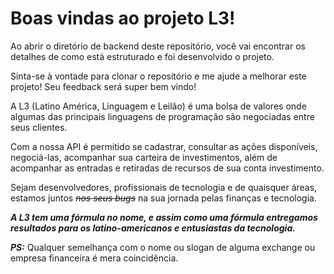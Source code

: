 # Boas vindas ao projeto L3!

Ao abrir o diretório de backend deste repositório, você vai encontrar os detalhes de como está estruturado e foi desenvolvido o projeto.


Sinta-se à vontade para clonar o repositório e me ajude a melhorar este projeto! Seu feedback será super bem vindo!


  A L3 (Latino América, Linguagem e Leilão) é uma bolsa de valores onde algumas das principais linguagens de programação são negociadas entre seus clientes. 

  Com a nossa API é permitido se cadastrar, consultar as ações disponíveis, negociá-las, acompanhar sua carteira de investimentos, além de acompanhar as entradas e retiradas de recursos de sua conta investimento.

  Sejam desenvolvedores, profissionais de tecnologia e de quaisquer áreas, estamos juntos _~~nos seus bugs~~_ na sua jornada pelas finanças e tecnologia.
  

  

  **_A L3 tem uma fórmula no nome, e assim como uma fórmula entregamos resultados para os latino-americanos e entusiastas da tecnologia._**

  **_PS:_** Qualquer semelhança com o nome ou slogan de alguma exchange ou empresa financeira é mera coincidência.

